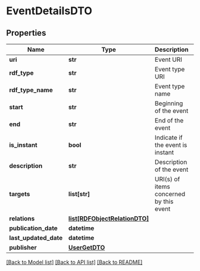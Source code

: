# EventDetailsDTO

## Properties
Name | Type | Description | Notes
------------ | ------------- | ------------- | -------------
**uri** | **str** | Event URI | [optional] 
**rdf_type** | **str** | Event type URI | [optional] 
**rdf_type_name** | **str** | Event type name | [optional] 
**start** | **str** | Beginning of the event | [optional] 
**end** | **str** | End of the event | [optional] 
**is_instant** | **bool** | Indicate if the event is instant | [optional] 
**description** | **str** | Description of the event | [optional] 
**targets** | **list[str]** | URI(s) of items concerned by this event | [optional] 
**relations** | [**list[RDFObjectRelationDTO]**](RDFObjectRelationDTO.md) |  | [optional] 
**publication_date** | **datetime** |  | [optional] 
**last_updated_date** | **datetime** |  | [optional] 
**publisher** | [**UserGetDTO**](UserGetDTO.md) |  | [optional] 

[[Back to Model list]](../README.md#documentation-for-models) [[Back to API list]](../README.md#documentation-for-api-endpoints) [[Back to README]](../README.md)


